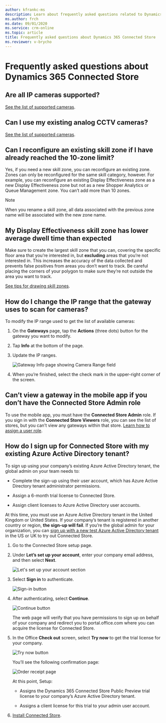 ```yaml
---
author: kfrankc-ms
description: Learn about frequently asked questions related to Dynamics 365 Connected Store
ms.author: frch
ms.date: 09/01/2020
ms.service: crm-online
ms.topic: article
title: Frequently asked questions about Dynamics 365 Connected Store
ms.reviewer: v-brycho
---
```


# Frequently asked questions about Dynamics 365 Connected Store

## Are all IP cameras supported?

[See the list of supported cameras](install-cameras.md#supported-cameras).

## Can I use my existing analog CCTV cameras?

[See the list of supported cameras](install-cameras.md#supported-cameras).

## Can I reconfigure an existing skill zone if I have already reached the 10-zone limit?

Yes, if you need a new skill zone, you can reconfigure an existing zone. Zones can only be reconfigured for the same skill category, however. For example, you can reconfigure an existing Display Effectiveness zone as a new Display Effectiveness zone but not as a new Shopper Analytics or Queue Management zone. You can’t add more than 10 zones. 

>[!NOTE]
>When you rename a skill zone, all data associated with the previous zone name will be associated with the new zone name. 

## My Display Effectiveness skill zone has lower average dwell time than expected

Make sure to create the largest skill zone that you can, covering the specific floor area that you’re interested in, but **excluding** areas that you’re not interested in. This increases the accuracy of the data collected and prevents false positives from areas you don’t want to track. Be careful placing the corners of your polygon to make sure they’re not outside the area you want to track. 

[See tips for drawing skill zones](mobile-app-add-camera-skill-zones.md#tips-for-drawing-skill-zones).

## How do I change the IP range that the gateway uses to scan for cameras?

To modify the IP range used to get the list of available cameras:

1. On the **Gateways** page, tap the **Actions** (three dots) button for the gateway you want to modify. 

2. Tap **Info** at the bottom of the page.

3. Update the IP ranges. 

    ![Gateway Info page showing Camera Range field](media/faq-ip-range.PNG "Gateway Info page showing Camera Range field")
    
4. When you’re finished, select the check mark in the upper-right corner of the screen.

## Can’t view a gateway in the mobile app if you don’t have the Connected Store Admin role

To use the mobile app, you must have the **Connected Store Admin** role. If you sign in with the **Connected Store Viewers** role, you can see the list of stores, but you can’t view any gateways within that store. [Learn how to assign a user role](admin-user-accounts.md).

## How do I sign up for Connected Store with my existing Azure Active Directory tenant? 

To sign up using your company’s existing Azure Active Directory tenant, the global admin on your team needs to:

- Complete the sign-up using their user account, which has Azure Active Directory tenant administrator permissions.

- Assign a 6-month trial license to Connected Store.

- Assign client licenses to Azure Active Directory user accounts.

At this time, you must use an Azure Active Directory tenant in the United Kingdom or United States. If your company’s tenant is registered in another country or region, **the sign-up will fail**. If you’re the global admin for your organization, you can [sign up with a new test Azure Active Directory tenant](admin-create-new-tenant.md) in the US or UK to try out Connected Store. 

1. Go to the Connected Store setup page.

2. Under **Let’s set up your account**, enter your company email address, and then select **Next**.

   ![Let's set up your account section](media/faq-setup-account.PNG "Let's set up your account section")

3. Select **Sign in** to authenticate.

   ![Sign-in button](media/faq-sign-in.PNG "Sign-in button")

4. After authenticating, select **Continue**.

   ![Continue button](media/faq-continue.PNG "Continue button")
    
    The web page will verify that you have permissions to sign up on behalf of your company and redirect you to portal.office.com where you can acquire the license for Connected Store.
    
5. In the Office **Check out** screen, select **Try now** to get the trial license for your company.

    ![Try now button](media/faq-check-out.PNG "Try now button")
    
    You’ll see the following confirmation page:    
    
    ![Order receipt page](media/faq-order-receipt.PNG "Order receipt page")

    At this point, Setup:
    
    - Assigns the Dynamics 365 Connected Store Public Preview trial license to your company’s Azure Active Directory tenant.
    
    - Assigns a client license for this trial to your admin user account.

6. [Install Connected Store](admin-install-web-app.md). 
